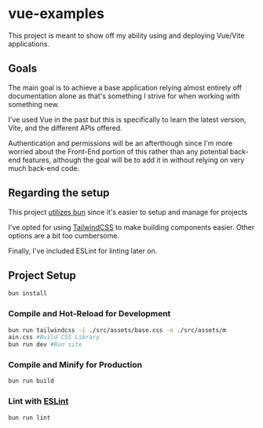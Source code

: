 # vue-examples

This project is meant to show off my ability using and deploying Vue/Vite applications. 

## Goals
The main goal is to achieve a base application relying almost entirely off documentation alone as that's something I strive for when working with something new.

I've used Vue in the past but this is specifically to learn the latest version, Vite, and the different APIs offered.

Authentication and permissions will be an afterthough since I'm more worried about the Front-End portion of this rather than any potential back-end features, although the goal will be to add it in without relying on very much back-end code.

## Regarding the setup
This project [utilizes bun](https://bun.sh/docs/installation) since it's easier to setup and manage for projects

I've opted for using [TailwindCSS](https://tailwindcss.com/) to make building components easier. Other options are a bit too cumbersome.

Finally, I've included ESLint for linting later on.


## Project Setup
```sh
bun install
```

### Compile and Hot-Reload for Development
```sh
bun run tailwindcss -i ./src/assets/base.css -o ./src/assets/m
ain.css #Build CSS Library
bun run dev #Run site
```

### Compile and Minify for Production
```sh
bun run build
```

### Lint with [ESLint](https://eslint.org/)
```sh
bun run lint
```
